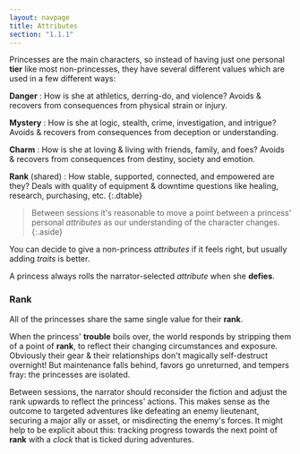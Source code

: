```yaml
---
layout: navpage
title: Attributes
section: "1.1.1"
---
```


Princesses are the main characters, so instead of having just one personal **tier** like most non-princesses, they have several different values which are used in a few different ways:

**Danger**
: How is she at athletics, derring-do, and violence?
  Avoids & recovers from consequences from physical strain or injury.

**Mystery**
: How is she at logic, stealth, crime, investigation, and intrigue?
  Avoids & recovers from consequences from deception or understanding.

**Charm**
: How is she at loving & living with friends, family, and foes?
  Avoids & recovers from consequences from destiny, society and emotion.

**Rank** (shared)
: How stable, supported, connected, and empowered are they?
  Deals with quality of equipment & downtime questions like healing, research, purchasing, etc.
{:.dtable}



> Between sessions it's reasonable to move a point between a princess' personal _attributes_ as our understanding of the character changes.
{:.aside}

You can decide to give a non-princess _attributes_ if it feels right, but usually adding _traits_ is better.

A princess always rolls the narrator-selected _attribute_ when she **defies**.

### Rank

All of the princesses share the same single value for their **rank**.

When the princess' **trouble** boils over, the world responds by stripping them of a point of **rank**, to reflect their changing circumstances and exposure.
Obviously their gear & their relationships don't magically self-destruct overnight! But maintenance falls behind, favors go unreturned, and tempers fray: the princesses are isolated.

Between sessions, the narrator should reconsider the fiction and adjust the rank upwards to reflect the princess' actions.
This makes sense as the outcome to targeted adventures like defeating an enemy lieutenant, securing a major ally or asset, or misdirecting the enemy's forces.
It might help to be explicit about this: tracking progress towards the next point of **rank** with a _clock_ that is ticked during adventures.

